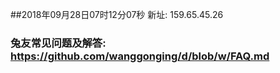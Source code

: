 ##2018年09月28日07时12分07秒 新址: 159.65.45.26
### 兔友常见问题及解答: https://github.com/wanggonging/d/blob/w/FAQ.md
